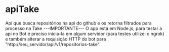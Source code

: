# apiTake
Api que busca repositórios na api do github e os retorna filtrados para processo na Take
---IMPORTANTE---
 O app está em Node.js, para testar a api no Bot é preciso inicia-la em algum servidor (para testes utilizei o ngrok) 
e também alterar a requisição HTTP do bot para "http://seu_servidor/api/v1/repositorios-take".
